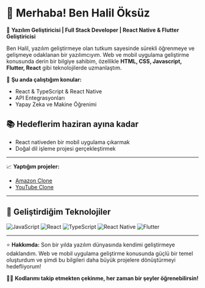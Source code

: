 # 👋 Merhaba! Ben Halil Öksüz

🔧 **Yazılım Geliştiricisi | Full Stack Developer | React Native & Flutter Geliştiricisi**

Ben Halil, yazılım geliştirmeye olan tutkum sayesinde sürekli öğrenmeye ve gelişmeye odaklanan bir yazılımcıyım. Web ve mobil uygulama geliştirme konusunda derin bir bilgiye sahibim, özellikle **HTML, CSS, Javascript, Flutter, React** gibi teknolojilerde uzmanlaştım.

🌱 **Şu anda çalıştığım konular:**
- React & TypeScript & React Native
- API Entegrasyonları
- Yapay Zeka ve Makine Öğrenimi

## 📚 Hedeflerim haziran ayına kadar
- React nativeden bir mobil uygulama çıkarmak
- Doğal dil işleme projesi gerçekleştirmek

---

📈 **Yaptığım projeler:**
- [Amazon Clone](link)
- [YouTube Clone](link)

---

## 🚀 Geliştirdiğim Teknolojiler

<img src="https://img.shields.io/badge/JavaScript-1f6e62?style=flat&logo=javascript" alt="JavaScript" />
<img src="https://img.shields.io/badge/React-1f6e62?style=flat&logo=react" alt="React" />
<img src="https://img.shields.io/badge/TypeScript-3178c6?style=flat&logo=typescript" alt="TypeScript" />
<img src="https://img.shields.io/badge/React%20Native-61dafb?style=flat&logo=react" alt="React Native" />
<img src="https://img.shields.io/badge/Flutter-02569B?style=flat&logo=flutter" alt="Flutter" />

---


⭐ **Hakkımda:**
Son bir yılda yazılım dünyasında kendimi geliştirmeye odaklandım. Web ve mobil uygulama geliştirme konusunda güçlü bir temel oluşturdum ve şimdi bu bilgileri daha büyük projelere dönüştürmeyi hedefliyorum!

🧑‍💻 **Kodlarımı takip etmekten çekinme, her zaman bir şeyler öğrenebilirsin!**
